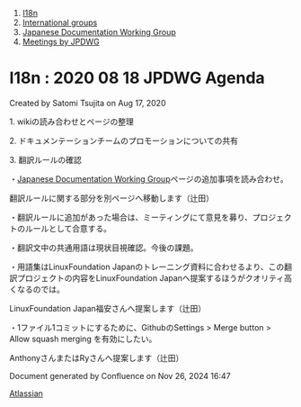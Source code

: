 1. [I18n](index.html)
2. [International groups](International-groups_22970373.html)
3. [Japanese Documentation Working Group](Japanese-Documentation-Working-Group_22970444.html)
4. [Meetings by JPDWG](Meetings-by-JPDWG_22970537.html)

# I18n : 2020 08 18 JPDWG Agenda

Created by Satomi Tsujita on Aug 17, 2020

1\. wikiの読み合わせとページの整理

2\. ドキュメンテーションチームのプロモーションについての共有

3\. 翻訳ルールの確認

・[Japanese Documentation Working Group](http://lf-hyperledger.atlassian.net/wiki/display/fabric/Japanese+Documentation+Working+Group)ページの追加事項を読み合わせ。

翻訳ルールに関する部分を別ページへ移動します（辻田）

・翻訳ルールに追加があった場合は、ミーティングにて意見を募り、プロジェクトのルールとして合意する。

・翻訳文中の共通用語は現状目視確認。今後の課題。

・用語集はLinuxFoundation Japanのトレーニング資料に合わせるより、この翻訳プロジェクトの内容をLinuxFoundation Japanへ提案するほうがクオリティ高くなるのでは。

LinuxFoundation Japan福安さんへ提案します（辻田）

・1ファイル1コミットにするために、GithubのSettings &gt; Merge button &gt; Allow squash merging を有効にしたい。

AnthonyさんまたはRyさんへ提案します（辻田）

Document generated by Confluence on Nov 26, 2024 16:47

[Atlassian](http://www.atlassian.com/)

